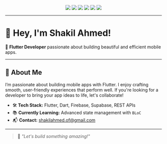 <!-- Profile Badges -->
<p align="center">
  <img src="https://img.shields.io/badge/FLUTTER-02569B?style=for-the-badge&logo=flutter&logoColor=white"/>
  <img src="https://img.shields.io/badge/DART-0175C2?style=for-the-badge&logo=dart&logoColor=white"/>
  <img src="https://img.shields.io/badge/FIREBASE-FFCA28?style=for-the-badge&logo=firebase&logoColor=white"/>
  <img src="https://img.shields.io/badge/REST%20API-000000?style=for-the-badge&logo=swagger&logoColor=white"/>
  <img src="https://img.shields.io/badge/C++-00599C?style=for-the-badge&logo=c%2B%2B&logoColor=white"/>
  <img src="https://img.shields.io/badge/JAVA-007396?style=for-the-badge&logo=java&logoColor=white"/>
</p>

---

# 👋 Hey, I'm Shakil Ahmed!

🎯 **Flutter Developer** passionate about building beautiful and efficient mobile apps.

---

## 🧠 About Me

I’m passionate about building mobile apps with Flutter. I enjoy crafting smooth, user-friendly experiences that perform well. If you're looking for a developer to bring your app ideas to life, let's collaborate!

- 🛠️ **Tech Stack:** Flutter, Dart, Firebase, Supabase, REST APIs 
- 📚 **Currently Learning:** Advanced state management with `BLoC`  
- 📬 **Contact:** shakilahmed.of@gmail.com

---

> 🌱 *"Let's build something amazing!"*

<!---
Shakil-ahd/Shakil-ahd is a ✨ special ✨ repository because its `README.md` (this file) appears on your GitHub profile.
You can click the Preview link to take a look at your changes.
--->
